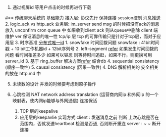 1. 通过视屏id 等用户点击的时候再进行下载

#== 传统聊天系统的 基础能力
    接入层:
        协议先行
        保持连接
        session控制
        消息推送
2. logic_ack vs http_ack
    业务层:
        im_server send msg 的时候把没有ack的消息放入 unconfirm cron queue 中 如果收到client ack 则从queue中删除
        client 端维护 ver 保证消息的唯一性
    tcp/ip 层
        tcp 的可靠传输只是针对于tcp层，而对于应用层
3. 时序基准 [分布式唯一id](https://juejin.im/post/5a7f9176f265da4e721c73a8)
    1. snowfake 时间回拨问题
        snowfake : 41bit时间戳 + 10 bit工作机器id + 12bit序列号
    2. left-segment [refer](https://tech.meituan.com/2017/04/21/mt-leaf.html)
        如果发生时间回拨的问题 看时间相差多少 如果可以容忍 则等待时间追赶，如果不行，则更换可用server_id
    3. 基于 ring_buffer 解决方案[refer](https://github.com/baidu/uid-generator/blob/master/README.zh_cn.md)
        结合db
    4. sequential consistency (顺序一致性)
    5. causal consistency (因果一致性)
4. DNS 解析相关的 安全相关的放在 http.md 中

5. 未读数的设计
    并发的时候要考虑到原子操作 

6. 心跳检测
    NAT network address translation (运营商内网ip 和外网ip 的一个映射表，使内网ip能够与外网通信)
    连接保活
    1. TCP 层的keepalive
    2. 应用层的keepavlie 实现方式
        client : 发送消息之前 判断 上次心跳是否在范围内，否就发送heartbeat 检测是否通, 否则断开重连
        server : ~                                                          ~ 断开连接

